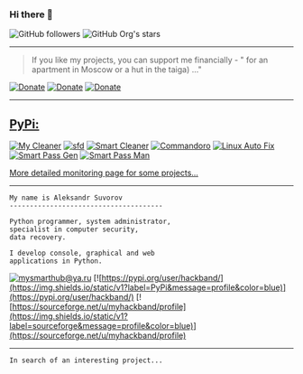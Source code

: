 ### Hi there 👋


![GitHub followers](https://img.shields.io/github/followers/mysmarthub?style=social)
![GitHub Org's stars](https://img.shields.io/github/stars/mysmarthub?style=social)

---

> If you like my projects, you can support me financially - 
> " for an apartment in Moscow or a hut in the taiga) ..."

[![Donate](https://img.shields.io/static/v1?label=donate&message=paypal&color=green)](https://paypal.me/myhackband)
[![Donate](https://img.shields.io/static/v1?label=donate&message=yandex&color=yellow)](https://yoomoney.ru/to/4100115206129186)
[![Donate](https://img.shields.io/static/v1?label=donate&message=4048-4150-0400-5852&color=blue)](https://yoomoney.ru/to/4100115206129186)

---
[PyPi:](https://pypi.org/user/hackband/)
---
[![My Cleaner](https://img.shields.io/pypi/dm/mycleaner?label=My%20Cleaner)](https://pypi.org/project/mycleaner/)
[![sfd](https://img.shields.io/pypi/dm/sfd?label=Smart%20Files%20Destroyer)](https://pypi.org/project/sfd/)
[![Smart Cleaner](https://img.shields.io/pypi/dm/smartcleaner?label=Smart%20Cleaner)](https://pypi.org/project/smartcleaner/)
[![Commandoro](https://img.shields.io/pypi/dm/commandoro?label=Commandoro)](https://pypi.org/project/commandoro/)
[![Linux Auto Fix](https://img.shields.io/pypi/dm/linuxautofix?label=Linux%20Auto%20Fix)](https://pypi.org/project/linuxautofix/)
[![Smart Pass Gen](https://img.shields.io/pypi/dm/smartpassgen?label=Smart%20Pass%20Gen)](https://pypi.org/project/smartpassgen/)
[![Smart Pass Man](https://img.shields.io/pypi/dm/smartpassman?label=Smart%20Pass%20Man)](https://pypi.org/project/smartpassman/)

[More detailed monitoring page for some projects...](https://github.com/mysmarthub/appinfo)

---
    My name is Aleksandr Suvorov
    --------------------------------------
    
    Python programmer, system administrator, 
    specialist in computer security, 
    data recovery.
    
    I develop console, graphical and web 
    applications in Python.

[![mysmarthub@ya.ru](https://img.shields.io/static/v1?label=email&message=mysmarthub@ya.ru&color=blue)](mailto:mysmarthub@ya.ru)
[![https://pypi.org/user/hackband/](https://img.shields.io/static/v1?label=PyPi&message=profile&color=blue)](https://pypi.org/user/hackband/)
[![https://sourceforge.net/u/myhackband/profile](https://img.shields.io/static/v1?label=sourceforge&message=profile&color=blue)](https://sourceforge.net/u/myhackband/profile)

---

    In search of an interesting project...
